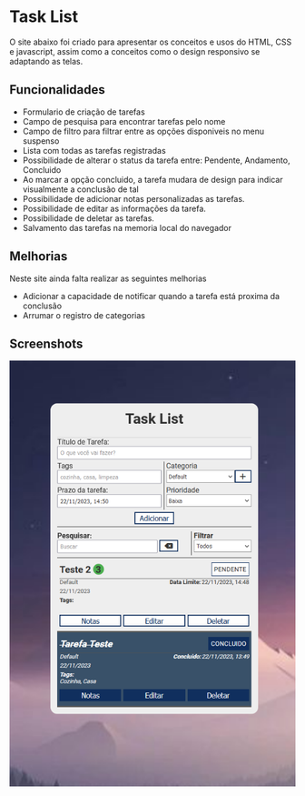 
# Task List

O site abaixo foi criado para apresentar os conceitos e usos do HTML, CSS e javascript, assim como a conceitos como o design responsivo se adaptando as telas.


## Funcionalidades

- Formulario de criação de tarefas
- Campo de pesquisa para encontrar tarefas pelo nome
- Campo de filtro para filtrar entre as opções disponiveis no menu suspenso
- Lista com todas as tarefas registradas
- Possibilidade de alterar o status da tarefa entre: Pendente, Andamento, Concluido
- Ao marcar a opção concluido, a tarefa mudara de design para indicar visualmente a conclusão de tal
- Possibilidade de adicionar notas personalizadas as tarefas.
- Possibilidade de editar as informações da tarefa.
- Possibilidade de deletar as tarefas.
- Salvamento das tarefas na memoria local do navegador



## Melhorias

Neste site ainda falta realizar as seguintes melhorias

- Adicionar a capacidade de notificar quando a tarefa está proxima da conclusão
- Arrumar o registro de categorias
## Screenshots

![App Screenshot](https://github.com/RafaBragagd/todoAvancado/blob/master/Task%20List.png)

